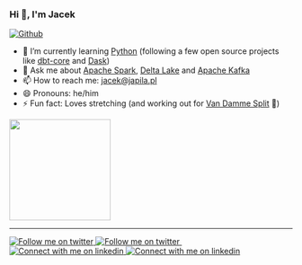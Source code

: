 ### Hi 👋, I'm Jacek

[![Github](https://img.shields.io/github/followers/jaceklaskowski?label=Follow&style=social)](https://github.com/jaceklaskowski)

- 🌱 I’m currently learning [Python](https://gist.github.com/jaceklaskowski/cf4e82638d2bb459d922df6889c95f8b) (following a few open source projects like [dbt-core](https://github.com/dbt-labs/dbt-core) and [Dask](https://github.com/dask/dask))
- 💬 Ask me about [Apache Spark](https://books.japila.pl/spark-sql-internals/), [Delta Lake](https://books.japila.pl/delta-lake-internals/) and [Apache Kafka](https://books.japila.pl/kafka-internals/)
- 📫 How to reach me: jacek@japila.pl
- 😄 Pronouns: he/him
- ⚡ Fun fact: Loves stretching (and working out for [Van Damme Split](https://www.google.com/search?q=van+damme+splits) 💪)

<a href="https://github.com/jaceklaskowski">
  <img align="center" height="180px" style="margin-right:10px" src="https://github-readme-stats.vercel.app/api?username=jaceklaskowski&count_private=true&show_icons=true&theme=radical" />
</a>

---

<div>
<!-- Light Mode -->
<a href="https://twitter.com/intent/follow?screen_name=jaceklaskowski#gh-light-mode-only">
<img src="https://img.shields.io/twitter/follow/jaceklaskowski?style=for-the-badge&logo=twitter&labelColor=000&color=3572A5#gh-light-mode-only" alt="Follow me on twitter" >
</a>
<!-- Dark Mode -->
<a href="https://twitter.com/intent/follow?screen_name=jaceklaskowski#gh-dark-mode-only">
<img src="https://img.shields.io/twitter/follow/jaceklaskowski?style=for-the-badge&logo=twitter&labelColor=000&color=FFF#gh-dark-mode-only" alt="Follow me on twitter" >
</a>
&nbsp;
<!-- Light Mode -->
<a href="https://www.linkedin.com/in/jaceklaskowski#gh-light-mode-only">
<img src="https://img.shields.io/badge/LinkedIn-3572A5?style=for-the-badge&logo=linkedin&logoColor=white#gh-light-mode-only" alt="Connect with me on linkedin" >
</a>
<!-- Dark Mode -->
<a href="https://www.linkedin.com/in/jaceklaskowski#gh-dark-mode-only">
<img src="https://img.shields.io/badge/LinkedIn-ffffff?style=for-the-badge&logo=linkedin&logoColor=0690FA#gh-dark-mode-only" alt="Connect with me on linkedin" >
</a>
</div>
